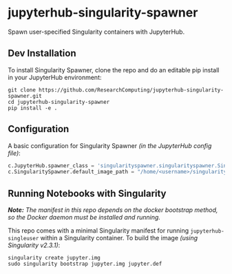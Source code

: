 # jupyterhub-singularity-spawner
Spawn user-specified Singularity containers with JupyterHub.

## Dev Installation
To install Singularity Spawner, clone the repo and do an editable pip install in your JupyterHub environment:
```
git clone https://github.com/ResearchComputing/jupyterhub-singularity-spawner.git
cd jupyterhub-singularity-spawner
pip install -e .
```

## Configuration
A basic configuration for Singularity Spawner _(in the JupyterHub config file)_:
```python
c.JupyterHub.spawner_class = 'singularityspawner.singularityspawner.SingularitySpawner'
c.SingularitySpawner.default_image_path = "/home/<username>/singularity/jupyter.img"
```

## Running Notebooks with Singularity
_**Note:** The manifest in this repo depends on the docker bootstrap method, so the Docker daemon must be installed and running._

This repo comes with a minimal Singularity manifest for running `jupyterhub-singleuser` within a Singularity container. To build the image _(using Singularity v2.3.1)_:
```
singularity create jupyter.img
sudo singularity bootstrap jupyter.img jupyter.def
```
